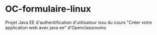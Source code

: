 # OC-formulaire-linux

Projet Java EE d'authentification d'utilisateur issu du cours "Créer votre application web avec java ee" d'Openclassrooms
